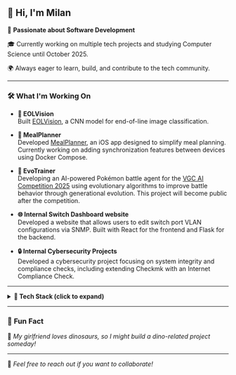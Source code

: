 ## 👋 Hi, I'm Milan

🚀 **Passionate about Software Development**  

🎓 Currently working on multiple tech projects and studying Computer Science until October 2025.  

🌍 Always eager to learn, build, and contribute to the tech community.  

---

### 🛠️ **What I'm Working On**

- **📸 EOLVision**  
  Built [EOLVision](https://github.com/milannal1m/EOLVision), a CNN model for end-of-line image classification.  

- **🍏 MealPlanner**  
  Developed [MealPlanner](https://github.com/milannal1m/MealPlanner), an iOS app designed to simplify meal planning. Currently working on adding synchronization features between devices using Docker Compose.  

- **🐉 EvoTrainer**  
  Developing an AI-powered Pokémon battle agent for the [VGC AI Competition 2025](https://gitlab.com/DracoStriker/pokemon-vgc-engine) using evolutionary algorithms to improve battle behavior through generational evolution. This project will become public after the competition.  

- **🌐 Internal Switch Dashboard website**  
  Developed a website that allows users to edit switch port VLAN configurations via SNMP. Built with React for the frontend and Flask for the backend.  

- **🔒 Internal Cybersecurity Projects**  
  Developed a cybersecurity project focusing on system integrity and compliance checks, including extending Checkmk with an Internet Compliance Check.  

---

<details>
  <summary><strong>🧰 Tech Stack (click to expand)</strong></summary>

  - **Languages:** Python, Swift, JavaScript, C, C++, Java, SQL  
  - **Tools & Frameworks:** TensorFlow, PyTorch, Docker, Checkmk, Conda, React.js  
  - **iOS Development:** SwiftUI, Xcode, SwiftData  
  - **Machine Learning:** CNNs, Computer Vision, evolutionary algorithms  
  - **Project Management:** Notion, Wrike  
  - **Version Control:** Git, GitHub  

</details>

---

### 🎉 **Fun Fact**  
🦖 *My girlfriend loves dinosaurs, so I might build a dino-related project someday!*  

---

💬 *Feel free to reach out if you want to collaborate!*  
